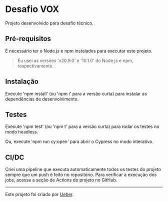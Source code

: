 # Desafio VOX

Projeto desenvolvido para desafio técnico.

## Pré-requisitos

É necessário ter o Node.js e npm instalados para executar este projeto.

> Eu usei as versões 'v20.9.0' e '10.1.0' do Node.js e npm, respectivamente.

## Instalação

Execute 'npm install' (ou 'npm i' para a versão curta) para instalar as dependências de desenvolvimento.

## Testes

Execute 'npm test' (ou 'npm t' para a versão curta) para rodar os testes no modo headless.

Ou, execute 'npm run cy:open' para abrir o Cypress no modo interativo.

## CI/DC

Criei uma pipeline que executa automaticamente todos os testes do projeto sempre que um push é feito no repositório. Para verificar a execução dos jobs, acesse a seção de Actions do projeto no GitHub.

___

Este projeto foi criado por [Ueber](https://br.linkedin.com/in/uebersyemmer).
